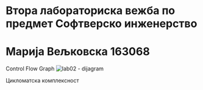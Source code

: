 # Втора лабораториска вежба по предмет Софтверско инженерство

# Марија Вељковска 163068

Control Flow Graph
![lab02 - dijagram](https://user-images.githubusercontent.com/102555875/171907865-ea6bc63c-73e9-4222-a8f7-ee156476a48c.jpg)


Цикломатска комплексност




